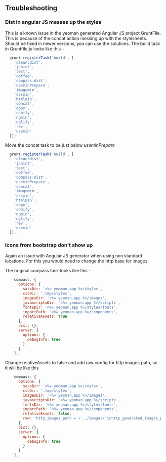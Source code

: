 Troubleshooting
---------------

### Dist in angular JS messes up the styles

This is a known issue in the yeoman generated Angular JS project GruntFile. This is because of the concat action messing up with the stylesheets.
Should be fixed in newer versions, you can use the solutions. The build task in Gruntfile.js looks like this -

```javascript
  grunt.registerTask('build', [
    'clean:dist',
    'jshint',
    'test',
    'coffee',
    'compass:dist',
    'useminPrepare',
    'imagemin',
    'cssmin',
    'htmlmin',
    'concat',
    'copy',
    'cdnify',
    'ngmin',
    'uglify',
    'rev',
    'usemin'
  ]);
```

Move the concat task to be just below *useminPrepare*

```javascript
  grunt.registerTask('build', [
    'clean:dist',
    'jshint',
    'test',
    'coffee',
    'compass:dist',
    'useminPrepare',
    'concat',
    'imagemin',
    'cssmin',
    'htmlmin',
    'copy',
    'cdnify',
    'ngmin',
    'uglify',
    'rev',
    'usemin'
  ]);
```


### Icons from bootstrap don't show up
Again an issue with Angular JS generator when using non standard locations. For this you would need to change the http base for images.

The original compass task looks like this -

```javascript
    compass: {
      options: {
        sassDir: '<%= yeoman.app %>/styles',
        cssDir: '.tmp/styles',
        imagesDir: '<%= yeoman.app %>/images',
        javascriptsDir: '<%= yeoman.app %>/scripts',
        fontsDir: '<%= yeoman.app %>/styles/fonts',
        importPath: '<%= yeoman.app %>/components',
        relativeAssets: true
      },
      dist: {},
      server: {
        options: {
          debugInfo: true
        }
      }
    },
```

Change relativeAssets to false and add raw config for http images path, so it will be like this

```javascript
    compass: {
      options: {
        sassDir: '<%= yeoman.app %>/styles',
        cssDir: '.tmp/styles',
        imagesDir: '<%= yeoman.app %>/images',
        javascriptsDir: '<%= yeoman.app %>/scripts',
        fontsDir: '<%= yeoman.app %>/styles/fonts',
        importPath: '<%= yeoman.app %>/components',
        relativeAssets: false,
        raw: 'http_images_path = \'../images\'\nhttp_generated_images_path = \'../images\'\n'
      },
      dist: {},
      server: {
        options: {
          debugInfo: true
        }
      }
    },
```


